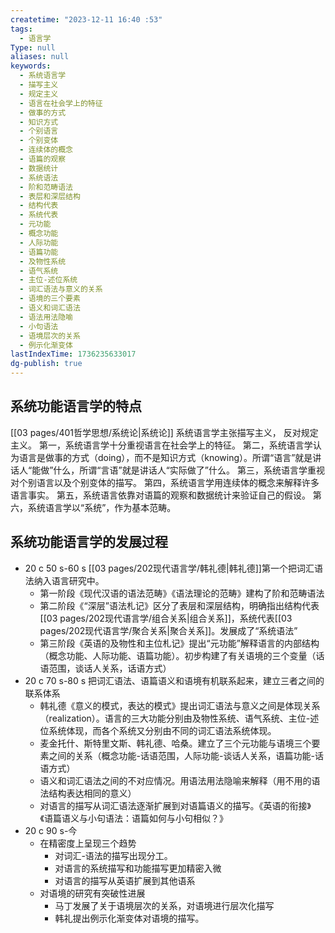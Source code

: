 ```yaml
---
createtime: "2023-12-11 16:40 :53"
tags:
  - 语言学
Type: null
aliases: null
keywords:
  - 系统语言学
  - 描写主义
  - 规定主义
  - 语言在社会学上的特征
  - 做事的方式
  - 知识方式
  - 个别语言
  - 个别变体
  - 连续体的概念
  - 语篇的观察
  - 数据统计
  - 系统语法
  - 阶和范畴语法
  - 表层和深层结构
  - 结构代表
  - 系统代表
  - 元功能
  - 概念功能
  - 人际功能
  - 语篇功能
  - 及物性系统
  - 语气系统
  - 主位-述位系统
  - 词汇语法与意义的关系
  - 语境的三个要素
  - 语义和词汇语法
  - 语法用法隐喻
  - 小句语法
  - 语境层次的关系
  - 例示化渐变体
lastIndexTime: 1736235633017
dg-publish: true
---
```




## 系统功能语言学的特点
[[03 pages/401哲学思想/系统论\|系统论]]
系统语言学主张描写主义， 反对规定主义。
第一，系统语言学十分重视语言在社会学上的特征。
第二，系统语言学认为语言是做事的方式（doing），而不是知识方式（knowing）。所谓“语言”就是讲话人“能做”什么，所谓“言语”就是讲话人“实际做了”什么。
第三，系统语言学重视对个别语言以及个别变体的描写。
第四，系统语言学用连续体的概念来解释许多语言事实。
第五，系统语言依靠对语篇的观察和数据统计来验证自己的假设。
第六，系统语言学以“系统”，作为基本范畴。

## 系统功能语言学的发展过程 
- 20 c 50 s-60 s [[03 pages/202现代语言学/韩礼德\|韩礼德]]第一个把词汇语法纳入语言研究中。
	- 第一阶段《现代汉语的语法范畴》《语法理论的范畴》建构了阶和范畴语法
	- 第二阶段《“深层”语法札记》区分了表层和深层结构，明确指出结构代表[[03 pages/202现代语言学/组合关系\|组合关系]]，系统代表[[03 pages/202现代语言学/聚合关系\|聚合关系]]。发展成了“系统语法”
	- 第三阶段《英语的及物性和主位札记》提出“元功能”解释语言的内部结构（概念功能、人际功能、语篇功能）。初步构建了有关语境的三个变量（话语范围，谈话人关系，话语方式）
- 20 c 70 s-80 s 把词汇语法、语篇语义和语境有机联系起来，建立三者之间的联系体系
	- 韩礼德《意义的模式，表达的模式》提出词汇语法与意义之间是体现关系（realization）。语言的三大功能分别由及物性系统、语气系统、主位-述位系统体现，而各个系统又分别由不同的词汇语法系统体现。
	- 麦金托什、斯特里文斯、韩礼德、哈桑。建立了三个元功能与语境三个要素之间的关系（概念功能-话语范围，人际功能-谈话人关系，语篇功能-话语方式）
	- 语义和词汇语法之间的不对应情况。用语法用法隐喻来解释（用不用的语法结构表达相同的意义）
	- 对语言的描写从词汇语法逐渐扩展到对语篇语义的描写。《英语的衔接》《语篇语义与小句语法：语篇如何与小句相似？》
- 20 c 90 s-今
	- 在精密度上呈现三个趋势
		- 对词汇-语法的描写出现分工。
		- 对语言的系统描写和功能描写更加精密入微
		- 对语言的描写从英语扩展到其他语系
	- 对语境的研究有突破性进展
		- 马丁发展了关于语境层次的关系，对语境进行层次化描写
		- 韩礼提出例示化渐变体对语境的描写。